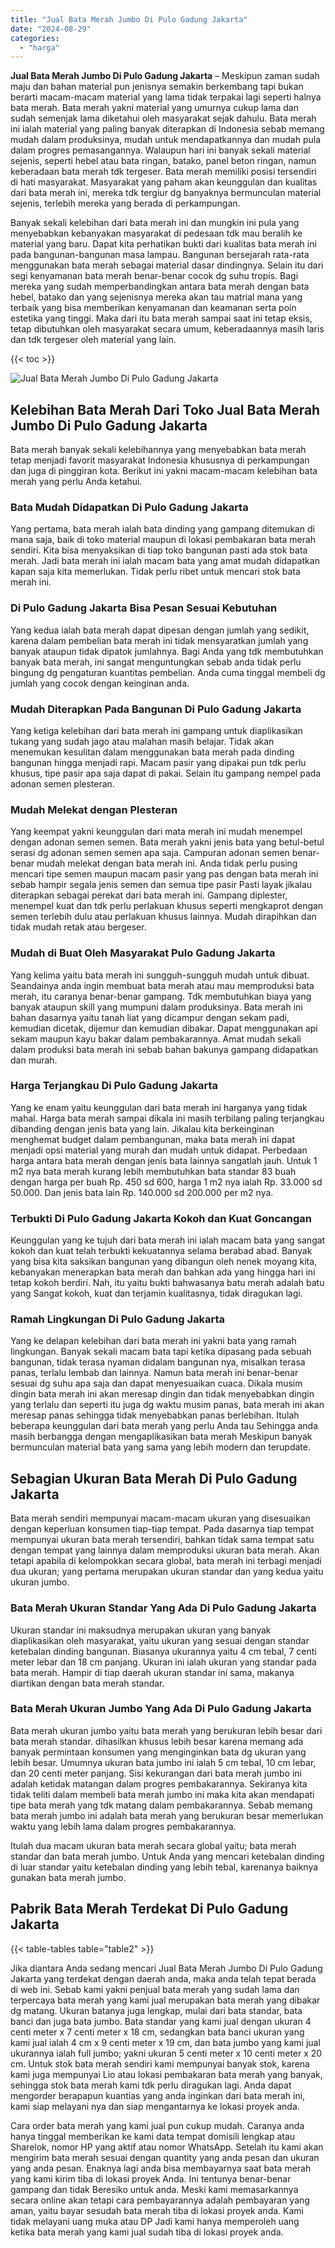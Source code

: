 ```yaml
---
title: "Jual Bata Merah Jumbo Di Pulo Gadung Jakarta"
date: "2024-08-29"
categories: 
  - "harga"
---
```


**Jual Bata Merah Jumbo Di Pulo Gadung Jakarta** – Meskipun zaman sudah maju dan bahan material pun jenisnya semakin berkembang tapi bukan berarti macam-macam material yang lama tidak terpakai lagi seperti halnya bata merah. Bata merah yakni material yang umurnya cukup lama dan sudah semenjak lama diketahui oleh masyarakat sejak dahulu. Bata merah ini ialah material yang paling banyak diterapkan di Indonesia sebab memang mudah dalam produksinya, mudah untuk mendapatkannya dan mudah pula dalam progres pemasangannya. Walaupun hari ini banyak sekali material sejenis, seperti hebel atau bata ringan, batako, panel beton ringan, namun keberadaan bata merah tdk tergeser. Bata merah memiliki posisi tersendiri di hati masyarakat. Masyarakat yang paham akan keunggulan dan kualitas dari bata merah ini, mereka tdk tergiur dg banyaknya bermunculan material sejenis, terlebih mereka yang berada di perkampungan.

Banyak sekali kelebihan dari bata merah ini dan mungkin ini pula yang menyebabkan kebanyakan masyarakat di pedesaan tdk mau beralih ke material yang baru. Dapat kita perhatikan bukti dari kualitas bata merah ini pada bangunan-bangunan masa lampau. Bangunan bersejarah rata-rata menggunakan bata merah sebagai material dasar dindingnya. Selain itu dari segi kenyamanan bata merah benar-benar cocok dg suhu tropis. Bagi mereka yang sudah memperbandingkan antara bata merah dengan bata hebel, batako dan yang sejenisnya mereka akan tau matrial mana yang terbaik yang bisa memberikan kenyamanan dan keamanan serta poin estetika yang tinggi. Maka dari itu bata merah sampai saat ini tetap eksis, tetap dibutuhkan oleh masyarakat secara umum, keberadaannya masih laris dan tdk tergeser oleh material yang lain.

{{< toc >}}

![Jual Bata Merah Jumbo Di Pulo Gadung Jakarta](/images/jual-bata-merah-35.png)

## Kelebihan Bata Merah Dari Toko Jual Bata Merah Jumbo Di Pulo Gadung Jakarta

Bata merah banyak sekali kelebihannya yang menyebabkan bata merah tetap menjadi favorit masyarakat Indonesia khususnya di perkampungan dan juga di pinggiran kota. Berikut ini yakni macam-macam kelebihan bata merah yang perlu Anda ketahui.

### Bata Mudah Didapatkan Di Pulo Gadung Jakarta

Yang pertama, bata merah ialah bata dinding yang gampang ditemukan di mana saja, baik di toko material maupun di lokasi pembakaran bata merah sendiri. Kita bisa menyaksikan di tiap toko bangunan pasti ada stok bata merah. Jadi bata merah ini ialah macam bata yang amat mudah didapatkan kapan saja kita memerlukan. Tidak perlu ribet untuk mencari stok bata merah ini.

### Di Pulo Gadung Jakarta Bisa Pesan Sesuai Kebutuhan

Yang kedua ialah bata merah dapat dipesan dengan jumlah yang sedikit, karena dalam pembelian bata merah ini tidak mensyaratkan jumlah yang banyak ataupun tidak dipatok jumlahnya. Bagi Anda yang tdk membutuhkan banyak bata merah, ini sangat menguntungkan sebab anda tidak perlu bingung dg pengaturan kuantitas pembelian. Anda cuma tinggal membeli dg jumlah yang cocok dengan keinginan anda.

### Mudah Diterapkan Pada Bangunan Di Pulo Gadung Jakarta

Yang ketiga kelebihan dari bata merah ini gampang untuk diaplikasikan tukang yang sudah jago atau malahan masih belajar. Tidak akan menemukan kesulitan dalam menggunakan bata merah pada dinding bangunan hingga menjadi rapi. Macam pasir yang dipakai pun tdk perlu khusus, tipe pasir apa saja dapat di pakai. Selain itu gampang nempel pada adonan semen plesteran.

### Mudah Melekat dengan Plesteran

Yang keempat yakni keunggulan dari mata merah ini mudah menempel dengan adonan semen semen. Bata merah yakni jenis bata yang betul-betul serasi dg adonan semen semen apa saja. Campuran adonan semen benar-benar mudah melekat dengan bata merah ini. Anda tidak perlu pusing mencari tipe semen maupun macam pasir yang pas dengan bata merah ini sebab hampir segala jenis semen dan semua tipe pasir Pasti layak jikalau diterapkan sebagai perekat dari bata merah ini. Gampang diplester, menempel kuat dan tdk perlu perlakuan khusus seperti mengkaprot dengan semen terlebih dulu atau perlakuan khusus lainnya. Mudah dirapihkan dan tidak mudah retak atau bergeser.

### Mudah di Buat Oleh Masyarakat Pulo Gadung Jakarta

Yang kelima yaitu bata merah ini sungguh-sungguh mudah untuk dibuat. Seandainya anda ingin membuat bata merah atau mau memproduksi bata merah, itu caranya benar-benar gampang. Tdk membutuhkan biaya yang banyak ataupun skill yang mumpuni dalam produksinya. Bata merah ini bahan dasarnya yaitu tanah liat yang dicampur dengan sekam padi, kemudian dicetak, dijemur dan kemudian dibakar. Dapat menggunakan api sekam maupun kayu bakar dalam pembakarannya. Amat mudah sekali dalam produksi bata merah ini sebab bahan bakunya gampang didapatkan dan murah.

### Harga Terjangkau Di Pulo Gadung Jakarta

Yang ke enam yaitu keunggulan dari bata merah ini harganya yang tidak mahal. Harga bata merah sampai dikala ini masih terbilang paling terjangkau dibanding dengan jenis bata yang lain. Jikalau kita berkeinginan menghemat budget dalam pembangunan, maka bata merah ini dapat menjadi opsi material yang murah dan mudah untuk didapat. Perbedaan harga antara bata merah dengan jenis bata lainnya sangatlah jauh. Untuk 1 m2 nya bata merah kurang lebih membutuhkan bata standar 83 buah dengan harga per buah Rp. 450 sd 600, harga 1 m2 nya ialah Rp. 33.000 sd 50.000. Dan jenis bata lain Rp. 140.000 sd 200.000 per m2 nya.

### Terbukti Di Pulo Gadung Jakarta Kokoh dan Kuat Goncangan

Keunggulan yang ke tujuh dari bata merah ini ialah macam bata yang sangat kokoh dan kuat telah terbukti kekuatannya selama berabad abad. Banyak yang bisa kita saksikan bangunan yang dibangun oleh nenek moyang kita, kebanyakan menerapkan bata merah dan bahkan ada yang hingga hari ini tetap kokoh berdiri. Nah, itu yaitu bukti bahwasanya batu merah adalah batu yang Sangat kokoh, kuat dan terjamin kualitasnya, tidak diragukan lagi.

### Ramah Lingkungan Di Pulo Gadung Jakarta

Yang ke delapan kelebihan dari bata merah ini yakni bata yang ramah lingkungan. Banyak sekali macam bata tapi ketika dipasang pada sebuah bangunan, tidak terasa nyaman didalam bangunan nya, misalkan terasa panas, terlalu lembab dan lainnya. Namun bata merah ini benar-benar sesuai dg suhu apa saja dan dapat menyesuaikan cuaca. Dikala musim dingin bata merah ini akan meresap dingin dan tidak menyebabkan dingin yang terlalu dan seperti itu juga dg waktu musim panas, bata merah ini akan meresap panas sehingga tidak menyebabkan panas berlebihan. Itulah beberapa keunggulan dari bata merah yang perlu Anda tau Sehingga anda masih berbangga dengan mengaplikasikan bata merah Meskipun banyak bermunculan material bata yang sama yang lebih modern dan terupdate.

## Sebagian Ukuran Bata Merah Di Pulo Gadung Jakarta

Bata merah sendiri mempunyai macam-macam ukuran yang disesuaikan dengan keperluan konsumen tiap-tiap tempat. Pada dasarnya tiap tempat mempunyai ukuran bata merah tersendiri, bahkan tidak sama tempat satu dengan tempat yang lainnya dalam memproduksi ukuran bata merah. Akan tetapi apabila di kelompokkan secara global, bata merah ini terbagi menjadi dua ukuran; yang pertama merupakan ukuran standar dan yang kedua yaitu ukuran jumbo.

### Bata Merah Ukuran Standar Yang Ada Di Pulo Gadung Jakarta

Ukuran standar ini maksudnya merupakan ukuran yang banyak diaplikasikan oleh masyarakat, yaitu ukuran yang sesuai dengan standar ketebalan dinding bangunan. Biasanya ukurannya yaitu 4 cm tebal, 7 centi meter lebar dan 18 cm panjang. Ukuran ini ialah ukuran yang standar pada bata merah. Hampir di tiap daerah ukuran standar ini sama, makanya diartikan dengan bata merah standar.

### Bata Merah Ukuran Jumbo Yang Ada Di Pulo Gadung Jakarta

Bata merah ukuran jumbo yaitu bata merah yang berukuran lebih besar dari bata merah standar. dihasilkan khusus lebih besar karena memang ada banyak permintaan konsumen yang menginginkan bata dg ukuran yang lebih besar. Umumnya ukuran bata jumbo ini ialah 5 cm tebal, 10 cm lebar, dan 20 centi meter panjang. Sisi kekurangan dari bata merah jumbo ini adalah ketidak matangan dalam progres pembakarannya. Sekiranya kita tidak teliti dalam membeli bata merah jumbo ini maka kita akan mendapati tipe bata merah yang tdk matang dalam pembakarannya. Sebab memang bata merah jumbo ini adalah bata merah yang berukuran besar memerlukan waktu yang lebih lama dalam progres pembakarannya.

Itulah dua macam ukuran bata merah secara global yaitu; bata merah standar dan bata merah jumbo. Untuk Anda yang mencari ketebalan dinding di luar standar yaitu ketebalan dinding yang lebih tebal, karenanya baiknya gunakan bata merah jumbo.

## Pabrik Bata Merah Terdekat Di Pulo Gadung Jakarta

{{< table-tables table="table2" >}}

Jika diantara Anda sedang mencari Jual Bata Merah Jumbo Di Pulo Gadung Jakarta yang terdekat dengan daerah anda, maka anda telah tepat berada di web ini. Sebab kami yakni penjual bata merah yang sudah lama dan terpercaya bata merah yang kami jual merupakan bata merah yang dibakar dg matang. Ukuran batanya juga lengkap, mulai dari bata standar, bata banci dan juga bata jumbo. Bata standar yang kami jual dengan ukuran 4 centi meter x 7 centi meter x 18 cm, sedangkan bata banci ukuran yang kami jual ialah 4 cm x 9 centi meter x 19 cm, dan bata jumbo yang kami jual ukurannya ialah full jumbo; yakni ukuran 5 centi meter x 10 centi meter x 20 cm. Untuk stok bata merah sendiri kami mempunyai banyak stok, karena kami juga mempunyai Lio atau lokasi pembakaran bata merah yang banyak, sehingga stok bata merah kami tdk perlu diragukan lagi. Anda dapat mengorder berapapun kuantias yang anda inginkan dari bata merah ini, kami siap melayani nya dan siap mengantarnya ke lokasi proyek anda.

Cara order bata merah yang kami jual pun cukup mudah. Caranya anda hanya tinggal memberikan ke kami data tempat domisili lengkap atau Sharelok, nomor HP yang aktif atau nomor WhatsApp. Setelah itu kami akan mengirim bata merah sesuai dengan quantity yang anda pesan dan ukuran yang anda pesan. Enaknya lagi anda bisa membayarnya saat bata merah yang kami kirim tiba di lokasi proyek Anda. Ini tentunya benar-benar gampang dan tidak Beresiko untuk anda. Meski kami memasarkannya secara online akan tetapi cara pembayarannya adalah pembayaran yang aman, yaitu bayar sesudah bata merah tiba di lokasi proyek anda. Kami tidak melayani uang muka atau DP Jadi kami hanya memperoleh uang ketika bata merah yang kami jual sudah tiba di lokasi proyek anda.
